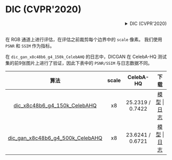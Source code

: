 # DIC (CVPR'2020)

<!-- [ALGORITHM] -->

<details>

<summary align="right">DIC (CVPR'2020)</summary>

```bibtex
@inproceedings{ma2020deep,
  title={Deep face super-resolution with iterative collaboration between attentive recovery and landmark estimation},
  author={Ma, Cheng and Jiang, Zhenyu and Rao, Yongming and Lu, Jiwen and Zhou, Jie},
  booktitle={Proceedings of the IEEE/CVF conference on computer vision and pattern recognition},
  pages={5569--5578},
  year={2020}
}
```

</details>

<br/>

在 RGB 通道上进行评估，在评估之前裁剪每个边界中的 `scale` 像素。
我们使用 `PSNR` 和 `SSIM` 作为指标。

在 `dic_gan_x8c48b6_g4_150k_CelebAHQ` 的日志中，DICGAN 在 CelebA-HQ 测试集的前9张图片上进行了验证，因此下表中的 `PSNR/SSIM` 与日志数据不同。

|                                                 算法                                                 | scale |    CelebA-HQ     |                                                                                                                        下载                                                                                                                         |
| :--------------------------------------------------------------------------------------------------: | :---: | :--------------: | :-------------------------------------------------------------------------------------------------------------------------------------------------------------------------------------------------------------------------------------------------: |
|     [dic_x8c48b6_g4_150k_CelebAHQ](/configs/image_restorers/dic/dic_x8c48b6_g4_150k_CelebAHQ.py)     |  x8   | 25.2319 / 0.7422 |     [模型](https://download.openmmlab.com/mmediting/restorers/dic/dic_x8c48b6_g4_150k_CelebAHQ_20210611-5d3439ca.pth) \| [日志](https://download.openmmlab.com/mmediting/restorers/dic/dic_x8c48b6_g4_150k_CelebAHQ_20210611-5d3439ca.log.json)     |
| [dic_gan_x8c48b6_g4_500k_CelebAHQ](/configs/image_restorers/dic/dic_gan_x8c48b6_g4_500k_CelebAHQ.py) |  x8   | 23.6241 / 0.6721 | [模型](https://download.openmmlab.com/mmediting/restorers/dic/dic_gan_x8c48b6_g4_500k_CelebAHQ_20210625-3b89a358.pth) \| [日志](https://download.openmmlab.com/mmediting/restorers/dic/dic_gan_x8c48b6_g4_500k_CelebAHQ_20210625-3b89a358.log.json) |
